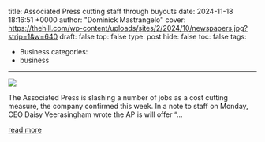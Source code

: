 title: Associated Press cutting staff through buyouts
date: 2024-11-18 18:16:51 +0000
author: "Dominick Mastrangelo"
cover: https://thehill.com/wp-content/uploads/sites/2/2024/10/newspapers.jpg?strip=1&w=640
draft: false
top: false
type: post
hide: false
toc: false
tags:
  - Business
categories:
  - business
---

![](https://thehill.com/wp-content/uploads/sites/2/2024/10/newspapers.jpg?strip=1&w=640)

The Associated Press is slashing a number of jobs as a cost cutting measure, the company confirmed this week. In a note to staff on Monday, CEO Daisy Veerasingham wrote the AP is will offer “…

[read more](https://thehill.com/homenews/media/4996224-ap-cuts-jobs-cost-cutting/)
